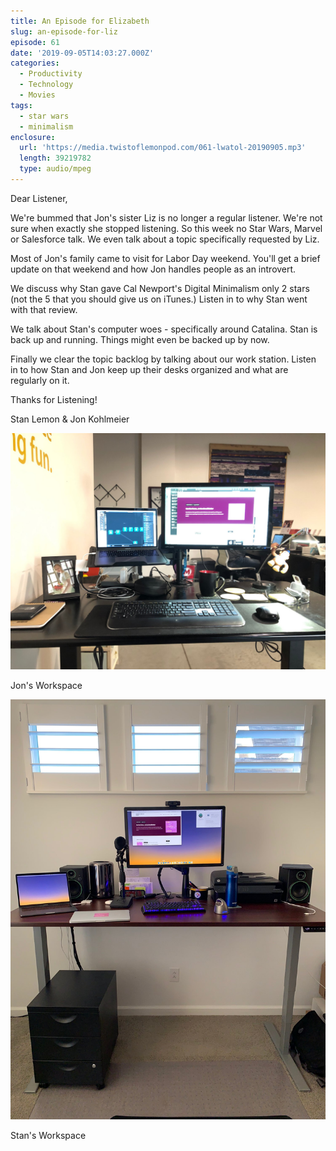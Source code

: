 ```yaml
---
title: An Episode for Elizabeth
slug: an-episode-for-liz
episode: 61
date: '2019-09-05T14:03:27.000Z'
categories:
  - Productivity
  - Technology
  - Movies
tags:
  - star wars
  - minimalism
enclosure:
  url: 'https://media.twistoflemonpod.com/061-lwatol-20190905.mp3'
  length: 39219782
  type: audio/mpeg
---
```


Dear Listener,

We're bummed that Jon's sister Liz is no longer a regular listener. We're not sure when exactly she stopped listening. So this week no Star Wars, Marvel or Salesforce talk. We even talk about a topic specifically requested by Liz.

Most of Jon's family came to visit for Labor Day weekend. You'll get a brief update on that weekend and how Jon handles people as an introvert.

We discuss why Stan gave Cal Newport's Digital Minimalism only 2 stars (not the 5 that you should give us on iTunes.) Listen in to why Stan went with that review.

We talk about Stan's computer woes - specifically around Catalina. Stan is back up and running. Things might even be backed up by now.

Finally we clear the topic backlog by talking about our work station. Listen in to how Stan and Jon keep up their desks organized and what are regularly on it.

Thanks for Listening!

Stan Lemon & Jon Kohlmeier

![](./jon-desk.jpg)

Jon's Workspace

![](./stan-desk.jpg)

Stan's Workspace
